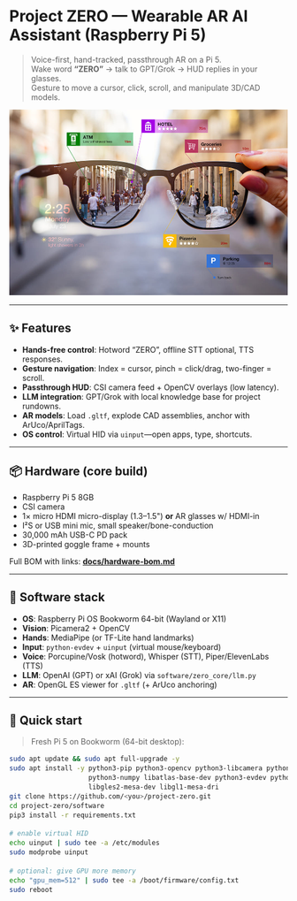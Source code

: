 # Project ZERO — Wearable AR AI Assistant (Raspberry Pi 5)

> Voice-first, hand-tracked, passthrough AR on a Pi 5.  
> Wake word **“ZERO”** → talk to GPT/Grok → HUD replies in your glasses.  
> Gesture to move a cursor, click, scroll, and manipulate 3D/CAD models.

![hero](media/photos/EXP.jpg)

---

## ✨ Features

- **Hands-free control**: Hotword “ZERO”, offline STT optional, TTS responses.
- **Gesture navigation**: Index = cursor, pinch = click/drag, two-finger = scroll.
- **Passthrough HUD**: CSI camera feed + OpenCV overlays (low latency).
- **LLM integration**: GPT/Grok with local knowledge base for project rundowns.
- **AR models**: Load `.gltf`, explode CAD assemblies, anchor with ArUco/AprilTags.
- **OS control**: Virtual HID via `uinput`—open apps, type, shortcuts.

---

## 📦 Hardware (core build)

- Raspberry Pi 5 8GB
- CSI camera
- 1× micro HDMI micro-display (1.3–1.5") **or** AR glasses w/ HDMI-in
- I²S or USB mini mic, small speaker/bone-conduction
- 30,000 mAh USB-C PD pack
- 3D-printed goggle frame + mounts

Full BOM with links: **[docs/hardware-bom.md](docs/hardware-bom.md)**

---

## 🧰 Software stack

- **OS**: Raspberry Pi OS Bookworm 64-bit (Wayland or X11)
- **Vision**: Picamera2 + OpenCV
- **Hands**: MediaPipe (or TF-Lite hand landmarks)
- **Input**: `python-evdev` + `uinput` (virtual mouse/keyboard)
- **Voice**: Porcupine/Vosk (hotword), Whisper (STT), Piper/ElevenLabs (TTS)
- **LLM**: OpenAI (GPT) or xAI (Grok) via `software/zero_core/llm.py`
- **AR**: OpenGL ES viewer for `.gltf` (+ ArUco anchoring)

---

## 🚀 Quick start

> Fresh Pi 5 on Bookworm (64-bit desktop):

```bash
sudo apt update && sudo apt full-upgrade -y
sudo apt install -y python3-pip python3-opencv python3-libcamera python3-picamera2 \
                    python3-numpy libatlas-base-dev python3-evdev python3-pyopengl \
                    libgles2-mesa-dev libgl1-mesa-dri
git clone https://github.com/<you>/project-zero.git
cd project-zero/software
pip3 install -r requirements.txt

# enable virtual HID
echo uinput | sudo tee -a /etc/modules
sudo modprobe uinput

# optional: give GPU more memory
echo "gpu_mem=512" | sudo tee -a /boot/firmware/config.txt
sudo reboot
